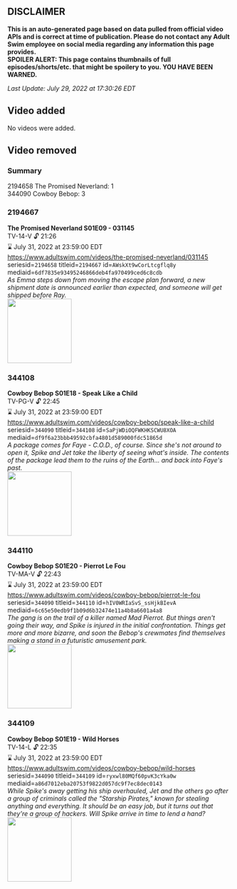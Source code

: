 ## DISCLAIMER
**This is an auto-generated page based on data pulled from official video APIs and is correct at time of publication. Please do not contact any Adult Swim employee on social media regarding any information this page provides.**  
**SPOILER ALERT: This page contains thumbnails of full episodes/shorts/etc. that might be spoilery to you. YOU HAVE BEEN WARNED.**  

_Last Update: July 29, 2022 at 17:30:26 EDT_
## Video added
No videos were added.  
## Video removed
### Summary
2194658 The Promised Neverland: 1  
344090 Cowboy Bebop: 3  
### 2194667
**The Promised Neverland S01E09 - 031145**  
TV-14-V 🔓 21:26  
⌛ July 31, 2022 at 23:59:00 EDT  
https://www.adultswim.com/videos/the-promised-neverland/031145  
seriesid=`2194658` titleid=`2194667` id=`AWskXt9wCorLtcgflq8y` mediaid=`6df7835e93495246866deb4fa970499ced6c8cdb`  
_As Emma steps down from moving the escape plan forward, a new shipment date is announced earlier than expected, and someone will get shipped before Ray._  
<a href="https://i.cdn.turner.com/adultswim/big/image-upload/thumbnails/thumb-2_image-155994749827615.jpg"><img src="https://i.cdn.turner.com/adultswim/big/image-upload/thumbnails/thumb-2_image-155994749827615.jpg" height="144px" /></a>
### 344108
**Cowboy Bebop S01E18 - Speak Like a Child**  
TV-PG-V 🔓 22:45  
⌛ July 31, 2022 at 23:59:00 EDT  
https://www.adultswim.com/videos/cowboy-bebop/speak-like-a-child  
seriesid=`344090` titleid=`344108` id=`SaPjWDiOQFWKHKSCWU8XOA` mediaid=`df9f6a23bbb49592cbfa4801d589000fdc51865d`  
_A package comes for Faye - C.O.D., of course.  Since she's not around to open it, Spike and Jet take the liberty of seeing what's inside. The contents of the package lead them to the ruins of the Earth... and back into Faye's past._  
<a href="https://media.cdn.adultswim.com/uploads/20200303/thumbnails/2_20331039464-cowboybebop_118.jpg"><img src="https://media.cdn.adultswim.com/uploads/20200303/thumbnails/2_20331039464-cowboybebop_118.jpg" height="144px" /></a>
### 344110
**Cowboy Bebop S01E20 - Pierrot Le Fou**  
TV-MA-V 🔓 22:43  
⌛ July 31, 2022 at 23:59:00 EDT  
https://www.adultswim.com/videos/cowboy-bebop/pierrot-le-fou  
seriesid=`344090` titleid=`344110` id=`hIV0WRIaSvS_ssHjkBIevA` mediaid=`6c65e50edb9f1b09d6b32474e11a4b8a6601a4a8`  
_The gang is on the trail of a killer named Mad Pierrot.  But things aren't going their way, and Spike is injured in the initial confrontation. Things get more and more bizarre, and soon the Bebop's crewmates find themselves making a stand in a futuristic amusement park._  
<a href="https://media.cdn.adultswim.com/uploads/20200303/thumbnails/2_20331040237-cowboybebop_120.jpg"><img src="https://media.cdn.adultswim.com/uploads/20200303/thumbnails/2_20331040237-cowboybebop_120.jpg" height="144px" /></a>
### 344109
**Cowboy Bebop S01E19 - Wild Horses**  
TV-14-L 🔓 22:35  
⌛ July 31, 2022 at 23:59:00 EDT  
https://www.adultswim.com/videos/cowboy-bebop/wild-horses  
seriesid=`344090` titleid=`344109` id=`ryxwl80MQf60pvK3cYka0w` mediaid=`a86d7012eba20753f9822d057dc9f7ec8dec0143`  
_While Spike's away getting his ship overhauled, Jet and the others go after a group of criminals called the "Starship Pirates," known for stealing anything and everything. It should be an easy job, but it turns out that they're a group of hackers. Will Spike arrive in time to lend a hand?_  
<a href="https://media.cdn.adultswim.com/uploads/20200303/thumbnails/2_2033104014-cowboybebop_119.jpg"><img src="https://media.cdn.adultswim.com/uploads/20200303/thumbnails/2_2033104014-cowboybebop_119.jpg" height="144px" /></a>
